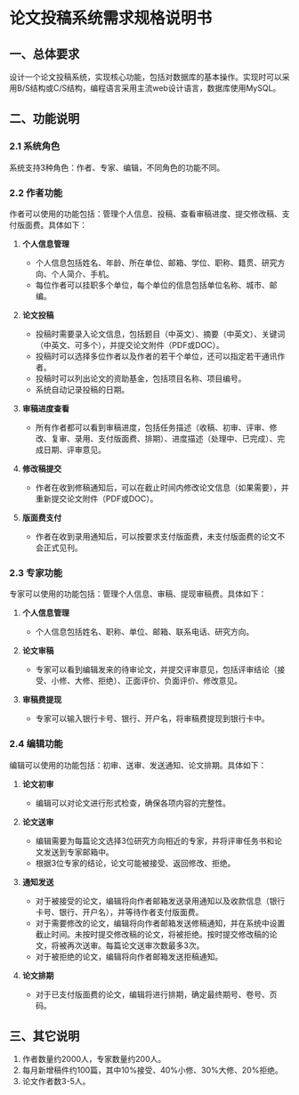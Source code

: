 # 论文投稿系统需求规格说明书

## 一、总体要求

设计一个论文投稿系统，实现核心功能，包括对数据库的基本操作。实现时可以采用B/S结构或C/S结构，编程语言采用主流web设计语言，数据库使用MySQL。

## 二、功能说明

### 2.1 系统角色

系统支持3种角色：作者、专家、编辑，不同角色的功能不同。

### 2.2 作者功能

作者可以使用的功能包括：管理个人信息、投稿、查看审稿进度、提交修改稿、支付版面费。具体如下：

1. **个人信息管理**
   - 个人信息包括姓名、年龄、所在单位、邮箱、学位、职称、籍贯、研究方向、个人简介、手机。
   - 每位作者可以挂职多个单位，每个单位的信息包括单位名称、城市、邮编。

2. **论文投稿**
   - 投稿时需要录入论文信息，包括题目（中英文）、摘要（中英文）、关键词（中英文、可多个），并提交论文附件（PDF或DOC）。
   - 投稿时可以选择多位作者以及作者的若干个单位，还可以指定若干通讯作者。
   - 投稿时可以列出论文的资助基金，包括项目名称、项目编号。
   - 系统自动记录投稿的日期。

3. **审稿进度查看**
   - 所有作者都可以看到审稿进度，包括任务描述（收稿、初审、评审、修改、复审、录用、支付版面费、排期）、进度描述（处理中、已完成）、完成日期、评审意见。

4. **修改稿提交**
   - 作者在收到修稿通知后，可以在截止时间内修改论文信息（如果需要），并重新提交论文附件（PDF或DOC）。

5. **版面费支付**
   - 作者在收到录用通知后，可以按要求支付版面费，未支付版面费的论文不会正式见刊。

### 2.3 专家功能

专家可以使用的功能包括：管理个人信息、审稿、提现审稿费。具体如下：

1. **个人信息管理**
   - 个人信息包括姓名、职称、单位、邮箱、联系电话、研究方向。

2. **论文审稿**
   - 专家可以看到编辑发来的待审论文，并提交评审意见，包括评审结论（接受、小修、大修、拒绝）、正面评价、负面评价、修改意见。

3. **审稿费提现**
   - 专家可以输入银行卡号、银行、开户名，将审稿费提现到银行卡中。

### 2.4 编辑功能

编辑可以使用的功能包括：初审、送审、发送通知、论文排期。具体如下：

1. **论文初审**
   - 编辑可以对论文进行形式检查，确保各项内容的完整性。

2. **论文送审**
   - 编辑需要为每篇论文选择3位研究方向相近的专家，并将评审任务书和论文发送到专家邮箱中。
   - 根据3位专家的结论，论文可能被接受、返回修改、拒绝。

3. **通知发送**
   - 对于被接受的论文，编辑将向作者邮箱发送录用通知以及收款信息（银行卡号、银行、开户名），并等待作者支付版面费。
   - 对于需要修改的论文，编辑将向作者邮箱发送修稿通知，并在系统中设置截止时间。未按时提交修改稿的论文，将被拒绝。按时提交修改稿的论文，将被再次送审。每篇论文送审次数最多3次。
   - 对于被拒绝的论文，编辑将向作者邮箱发送拒稿通知。

4. **论文排期**
   - 对于已支付版面费的论文，编辑将进行排期，确定最终期号、卷号、页码。

## 三、其它说明

1. 作者数量约2000人，专家数量约200人。
2. 每月新增稿件约100篇，其中10%接受、40%小修、30%大修、20%拒绝。
3. 论文作者数3-5人。
